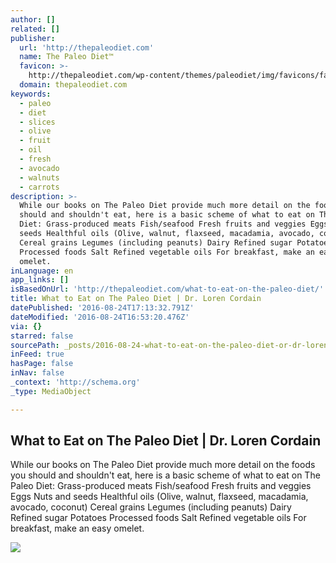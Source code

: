 ```yaml
---
author: []
related: []
publisher:
  url: 'http://thepaleodiet.com'
  name: The Paleo Diet™
  favicon: >-
    http://thepaleodiet.com/wp-content/themes/paleodiet/img/favicons/favicon-16x16.png
  domain: thepaleodiet.com
keywords:
  - paleo
  - diet
  - slices
  - olive
  - fruit
  - oil
  - fresh
  - avocado
  - walnuts
  - carrots
description: >-
  While our books on The Paleo Diet provide much more detail on the foods you
  should and shouldn't eat, here is a basic scheme of what to eat on The Paleo
  Diet: Grass-produced meats Fish/seafood Fresh fruits and veggies Eggs Nuts and
  seeds Healthful oils (Olive, walnut, flaxseed, macadamia, avocado, coconut)
  Cereal grains Legumes (including peanuts) Dairy Refined sugar Potatoes
  Processed foods Salt Refined vegetable oils For breakfast, make an easy
  omelet.
inLanguage: en
app_links: []
isBasedOnUrl: 'http://thepaleodiet.com/what-to-eat-on-the-paleo-diet/'
title: What to Eat on The Paleo Diet | Dr. Loren Cordain
datePublished: '2016-08-24T17:13:32.791Z'
dateModified: '2016-08-24T16:53:20.476Z'
via: {}
starred: false
sourcePath: _posts/2016-08-24-what-to-eat-on-the-paleo-diet-or-dr-loren-cordain.md
inFeed: true
hasPage: false
inNav: false
_context: 'http://schema.org'
_type: MediaObject

---
```

<article style=""><h1>What to Eat on The Paleo Diet | Dr. Loren Cordain</h1><p>While our books on The Paleo Diet provide much more detail on the foods you should and shouldn't eat, here is a basic scheme of what to eat on The Paleo Diet: Grass-produced meats Fish/seafood Fresh fruits and veggies Eggs Nuts and seeds Healthful oils (Olive, walnut, flaxseed, macadamia, avocado, coconut) Cereal grains Legumes (including peanuts) Dairy Refined sugar Potatoes Processed foods Salt Refined vegetable oils For breakfast, make an easy omelet.</p><img src="http://thepaleodiet.com/wp-content/uploads/2014/06/what-to-eat-page.jpg" /></article>